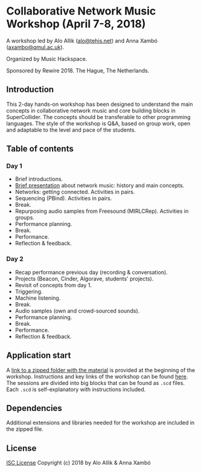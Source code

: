 # Collaborative Network Music Workshop (April 7-8, 2018)

A workshop led by Alo Allik (alo@tehis.net) and Anna Xambó (axambo@qmul.ac.uk).

Organized by Music Hackspace.

Sponsored by Rewire 2018. The Hague, The Netherlands.

## Introduction

This 2-day hands-on workshop has been designed to understand the main concepts in collaborative network music and core building blocks in SuperCollider. The concepts should be transferable to other programming languages. The style of the workshop is Q&A, based on group work, open and adaptable to the level and pace of the students.

## Table of contents

### Day 1

- Brief introductions.
- [Brief presentation](https://drive.google.com/open?id=1e8vUxyMt7zFs7oqlZys_q3kL-8-eF8T77zyxnI-gAm8) about network music: history and main concepts.
- Networks: getting connected. Activities in pairs.
- Sequencing (PBind). Activities in pairs.
- Break.
- Repurposing audio samples from Freesound (MIRLCRep). Activities in groups.
- Performance planning.
- Break.
- Performance.
- Reflection & feedback.

### Day 2

- Recap performance previous day (recording & conversation).
- Projects (Beacon, Cinder, Algorave, students' projects).
- Revisit of concepts from day 1.
- Triggering.
- Machine listening.
- Break.
- Audio samples (own and crowd-sourced sounds).
- Performance planning.
- Break.
- Performance.
- Reflection & feedback.

## Application start

A [link to a zipped folder with the material](https://github.com/darkjazz/network-workshop.git) is provided at the beginning of the workshop. Instructions and key links of the workshop can be found [here](http://tehis.net/rewire/). The sessions are divided into big blocks that can be found as ``.scd`` files. Each ``.scd`` is self-explanatory with instructions included.

## Dependencies

Additional extensions and libraries needed for the workshop are included in the zipped file.

## License

[ISC License](http://opensource.org/licenses/ISC) Copyright (c) 2018 by Alo Allik & Anna Xambó
